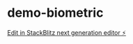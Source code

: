 # demo-biometric

[Edit in StackBlitz next generation editor ⚡️](https://stackblitz.com/~/github.com/eduzsantillan/demo-biometric)